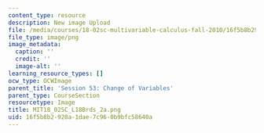 ```yaml
---
content_type: resource
description: New image Upload
file: /media/courses/18-02sc-multivariable-calculus-fall-2010/16f5b8b2920a1dae7c960b9bfc58640a_MIT18_02SC_L18Brds_2a.png
file_type: image/png
image_metadata:
  caption: ''
  credit: ''
  image-alt: ''
learning_resource_types: []
ocw_type: OCWImage
parent_title: 'Session 53: Change of Variables'
parent_type: CourseSection
resourcetype: Image
title: MIT18_02SC_L18Brds_2a.png
uid: 16f5b8b2-920a-1dae-7c96-0b9bfc58640a
---
```

